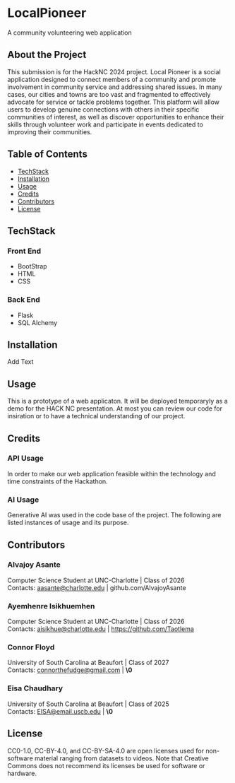 # LocalPioneer
A community volunteering web application

## About the Project
This submission is for the HackNC 2024 project. Local Pioneer is a social application designed to connect members of a community and promote involvement in community service and addressing shared issues. In many cases, our cities and towns are too vast and fragmented to effectively advocate for service or tackle problems together. This platform will allow users to develop genuine connections with others in their specific communities of interest, as well as discover opportunities to enhance their skills through volunteer work and participate in events dedicated to improving their communities.

## Table of Contents
- [TechStack](#techstack)
- [Installation](#installation)
- [Usage](#usage)
- [Credits](#credits)
- [Contributors](#contributors)
- [License](#license)

## TechStack
### Front End
- BootStrap
- HTML
- CSS
### Back End
- Flask
- SQL Alchemy

## Installation
Add Text

## Usage
This is a prototype of a web applicaton. It will be deployed temporaryly as a demo for the HACK NC presentation. At most you can review our code for insiration or to have a technical understanding of our project.

## Credits
### API Usage
In order to make our web application feasible within the technology and time constraints of the Hackathon.

### AI Usage
Generative AI was used in the code base of the project. The following are listed instances of usage and its purpose.

## Contributors
### Alvajoy Asante
Computer Science Student at UNC-Charlotte | Class of 2026<br>
Contacts: aasante@charlotte.edu | github.com/AlvajoyAsante

### Ayemhenre Isikhuemhen
Computer Science Student at UNC-Charlotte | Class of 2026<br>
Contacts: aisikhue@charlotte.edu | https://github.com/Taotlema

### Connor Floyd
University of South Carolina at Beaufort | Class of 2027<br>
Contacts: connorthefudge@gmail.com | **\0**

### Eisa Chaudhary
University of South Carolina at Beaufort | Class of 2025<br>
Contacts: EISA@email.uscb.edu | **\0**

## License
CC0-1.0, CC-BY-4.0, and CC-BY-SA-4.0 are open licenses used for non-software material ranging from datasets to videos. Note that Creative Commons does not recommend its licenses be used for software or hardware.
